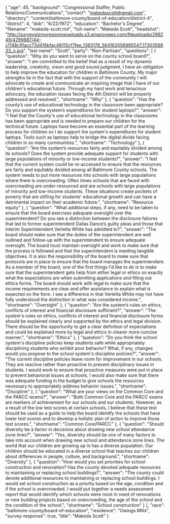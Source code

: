 {
  "age": 45,
  "background": "Congressional Staffer, Public Relations/Communications",
  "contact": "makedascott@gmail.com",
  "directory": "content/baltimore-county/board-of-education/district-4",
  "district": 4,
  "dob": "6/22/1972",
  "education": "Bachelor's Degree",
  "filename": "makeda-scott.md",
  "full-name": "Makeda Scott",
  "headshot": "http://surveygizmoresponseuploads.s3.amazonaws.com/fileuploads/296249/4299887/44-c1148c91acc73d416bfac48115cf7fee_1383178_564162056985547_1730356833_n.jpg",
  "last-name": "Scott",
  "party": "Non-Partisan",
  "questions": [
    {
      "question": "Why do you want to serve on the county school board?",
      "answer": "I am committed to the belief that as a result of my dynamic leadership, creativity, vision and good sound judgment, I have an obligation to help improve the education for children in Baltimore County. My major strengths lie in the fact that with the support of the community I will advocate to create and communicate an inspiring image that I have of our children's educational future. Through my hard work and tenacious advocacy, the education issues facing the 4th District will be properly addressed and resolved.",
      "shortname": "Why"
    },
    {
      "question": "Has the county’s use of educational technology in the classroom been appropriate? Do you support the system’s expenditures for student laptops?",
      "answer": "I feel that the County's use of educational technology in the classrooms has been appropriate and is needed to prepare our children for the technical future. Laptops have become an essential part of the learning process for children so I do support the system's expenditures for student laptops. Tools such as laptops help to bridge the digital divide facing children in so many communities.",
      "shortname": "Technology"
    },
    {
      "question": "Are the system’s resources fairly and equitably divided among its schools? Does the system provide adequate support for students with large populations of minority or low-income students?",
      "answer": "I feel that the current system could be re-accessed to ensure that the resources are fairly and equitably divided among all Baltimore County schools. The system needs to put more resources into schools with large populations where there is overcrowding. Often times schools that are faced with overcrowding are under-resourced and are schools with large populations of minority and low-income students. These situations create pockets of poverty that are stifling for students' educational growth and can have a detrimental impact on their academic future.",
      "shortname": "Resource equity"
    },
    {
      "question": "What additional steps, if any, need to be taken to ensure that the board exercises adequate oversight over the superintendent? Do you see a distinction between the disclosure failures that led to former superintendent Dallas Dance’s guilty pleas and those that interim Superintendent Verletta White has admitted to?",
      "answer": "The board should make sure that the duties of the superintendent are well outlined and follow-up with the superintendent to ensure adequate oversight. The board must maintain oversight and work to make sure that the process is followed and that the superintendent is meeting tangible objectives. It is also the responsibility of the board to make sure that protocols are in place to ensure that the board manages the superintendent.  As a member of the board, one of the first things I'd like to do is to make sure that the superintendent gets help from either legal or ethics on exactly what the expectations are when submitting applications and filling out ethics forms. The board should work with legal to make sure that the income requirements are clear and offer assistance to explain what is expected on the form. I see a difference in that Verletta White may not have fully understood the distinction in what was considered income.",
      "shortname": "Oversight"
    },
    {
      "question": "Are the system’s rules on ethics, conflicts of interest and financial disclosure sufficient?",
      "answer": "The system's rules on ethics, conflicts of interest and financial disclosure forms should be explained clearly and supported by the ethics and legal division. There should be the opportunity to get a clear definition of expectations and could be explained more by legal and ethics in clearer more concise manner.",
      "shortname": "Ethics"
    },
    {
      "question": "Do you think the school system's discipline policies keep students safe while appropriately disciplining students who exhibit poor behavior? What, if any, changes would you propose to the school system's discipline policies?",
      "answer": "The current discipline policies leave room for improvement in our schools. They are reactive rather than proactive to prevent disciplinary issues in students. I would work to ensure that proactive measures were put in place to prevent behavioral issues at schools. I would also make sure that there was adequate funding in the budget to give schools the resources necessary to appropriately address behavior issues.",
      "shortname": "Discipline"
    },
    {
      "question": "What are your views on the Common Core and the PARCC exams?",
      "answer": "Both Common Core and the PARCC exams are markers of achievement for our schools and our students. However, as a result of the low test scores at certain schools, I believe that these test should be used as a guide to help the board identify the schools that have lower test scores and to develop a holistic plan of action to improve those test scores.",
      "shortname": "Common Core/PARCC"
    },
    {
      "question": "Should diversity be a factor in decisions about drawing new school attendance zone lines?",
      "answer": "Yes, diversity should be one of many factors to take into account when drawing new school and attendance zone lines. The world that our children are growing up in has a diverse population. Our children should be educated in a diverse school that teaches our children about differences in people, culture, and background.",
      "shortname": "Diversity"
    },
    {
      "question": "How would you set priorities for school construction and renovation? Has the county devoted adequate resources to maintaining or replacing school buildings?",
      "answer": "The county could devote additional resources to maintaining or replacing school buildings. I would set school construction as a priority based on the age, condition and if the school is overcrowded. I would put together a needs assessment report that would identify which schools were most in need of renovations or new building projects based on overcrowding, the age of the school and the condition of the school.",
      "shortname": "School construction"
    }
  ],
  "race": "baltimore-county/board-of-education",
  "residence": "Owings MIlls",
  "survey-response": true,
  "title": "Makeda Scott"
}
